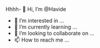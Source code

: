 Hhhh- 👋 Hi, I’m @Havide
- 👀 I’m interested in ...
- 🌱 I’m currently learning ...
- 💞️ I’m looking to collaborate on ...
- 📫 How to reach me ...

<!---
Havide/Havide is a ✨ special ✨ repository because its `README.md` (this file) appears on your GitHub profile.
You can click the Preview link to take a look at your changes.
--->

